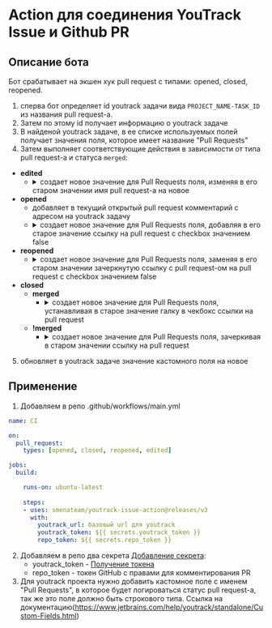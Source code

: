 # Action для соединения YouTrack Issue и Github PR
## Описание бота
Бот срабатывает на экшен хук pull request с типами: opened, closed, reopened.
1. сперва бот определяет id youtrack задачи вида ```PROJECT_NAME-TASK_ID``` из названия pull request-а.
2. Затем по этому id получает информацию о youtrack задаче
3. В найденой youtrack задаче, в ее списке используемых полей получает значения поля, которое имеет название "Pull Requests"
4. Затем выполняет соответствующие действия в зависимости от типа pull request-а и статуса ```merged```:
  - **edited** 
    - <details>
           <summary>создает новое значение для Pull Requests поля, изменяя в его старом значении имя pull request-а на новое</summary>
           <ul>
            <li>если значение поля пустое, то пробрасывает ошибку с соответствующим сообщением</li>
            <li>если значение поля не пустое, и содержит в себе ссылку на pull request, то заменяет имя pull request-а на новое</li>
           </ul>
       </details>
  - **opened** 
    - добавляет в текущий открытый pull request комментарий с адресом на youtrack задачу 
    - <details>
           <summary>создает новое значение для Pull Requests поля, добавляя в его старое значение ссылку на pull request с checkbox значением false</summary>
           <ul>
            <li>если значение поля пустое, то создает новое значение: - [ ]{pull request link}\n</li>
            <li>если значение поля не пустое, и содержит в себе ссылку на pull request, то пробрасывает ошибку с соответствующим сообщением</li>
            <li>если значение поля не пустое и имеет в конце перенос строки (\n), то создает новое значение: {предыдущее значение поля}- [ ]{pull request link}\n</li>
            <li>если значение поля не пустое и не имеет в конце перенос строки (\n), то создает новое значение: {предыдущее значение поля}\n- [ ]{pull request link}\n</li>
           </ul>
       </details>
  - **reopened**
    - <details>
           <summary>создает новое значение для Pull Requests поля, заменяя в его старом значении зачеркнутую ссылку с pull request-ом на pull request с checkbox значением false</summary>
           <ul>
            <li>если значение поля пустое, то создает новое значение: - [ ]{pull request link}\n</li>
            <li>если значение поля не пустое и не содержит в себе ссылку на pull request, то создает новое значение: {предыдущее значение поля}- [ ]{pull request link}\n</li>
            <li>если значение поля не пустое, и содержит в себе ссылку на pull request, то заменяет ~~{pull request link}~~ на - [ ]                {pull request link}</li>
           </ul>
       </details>
 - **closed** 
    - **merged**
      - <details>
           <summary>создает новое значение для Pull Requests поля, устанавливая в старое значение галку в чекбокс ссылки на pull request</summary>
           <ul>
            <li>если значение поля пустое, то создает новое значение: - [x]{pull request link}\n</li>
            <li>если значение поля не пустое и не содержит в себе ссылку на pull request, то создает новое значение: {предыдущее значение поля}- [x]{pull request link}\n</li>
            <li>если значение поля не пустое и содержит в себе ссылку на pull request, то заменяет - [ ]{pull request link} на - [x]{pull request link}</li>
           </ul>
         </details>
    - **!merged**
      - <details>
           <summary>создает новое значение для Pull Requests поля, зачеркивая в старом значении ссылку на pull request</summary>
           <ul>
            <li>если значение поля пустое, то пробрасывает ошибку с соответствующим сообщением</li>
            <li>если значение поля не пустое и не содержит в себе ссылку на pull request, то пробрасывает ошибку с соответствующим сообщением</li>
            <li>если значение поля не пустое и содержит в себе ссылку на pull request, то заменяет - [ ]{pull request link} на ~~{pull request link}~~</li>
           </ul>
         </details>

5. обновляет в youtrack задаче значение кастомного поля на новое
## Применение
1. Добавляем в репо .github/workflows/main.yml

```yaml
name: CI

on:
  pull_request:
    types: [opened, closed, reopened, edited]

jobs:
  build:

    runs-on: ubuntu-latest
    
    steps:
    - uses: smenateam/youtrack-issue-action@releases/v3
      with:
        youtrack_url: базовый url для youtrack
        youtrack_token: ${{ secrets.youtrack_token }}
        repo_token: ${{ secrets.repo_token }}
```
2. Добавляем в репо два секрета [Добавление секрета](https://help.github.com/en/articles/virtual-environments-for-github-actions#creating-and-using-secrets-encrypted-variables):
    - youtrack_token - [Получение токена](https://www.jetbrains.com/help/youtrack/incloud/Manage-Permanent-Token.html)
    - repo_token - токен GitHub c правами для комментирования PR
3. Для youtrack проекта нужно добавить кастомное поле с именем "Pull Requests", в которое будет логироваться статус pull request-а, так же это поле должно быть строкового типа. Ссылка на документацию(https://www.jetbrains.com/help/youtrack/standalone/Custom-Fields.html)
